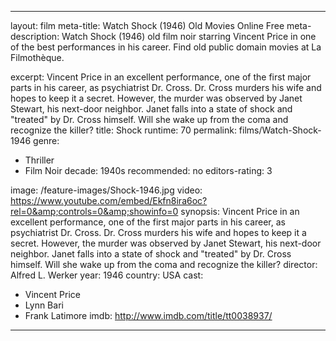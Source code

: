 ---

layout: film
meta-title: Watch Shock (1946) Old Movies Online Free
meta-description:  Watch Shock (1946) old film noir starring Vincent Price in one of the best performances in his career. Find old public domain movies at La Filmothèque.

excerpt: Vincent Price in an excellent performance, one of the first major parts in his career, as psychiatrist Dr. Cross. Dr. Cross murders his wife and hopes to keep it a secret. However, the murder was observed  by Janet Stewart, his next-door neighbor. Janet falls into a state of shock and "treated" by Dr. Cross himself. Will she wake up from the coma and recognize the killer?
title: Shock
runtime: 70
permalink: films/Watch-Shock-1946
genre:
- Thriller
- Film Noir
decade: 1940s
recommended: no
editors-rating: 3

image: /feature-images/Shock-1946.jpg
video: https://www.youtube.com/embed/Ekfn8ira6oc?rel=0&amp;controls=0&amp;showinfo=0
synopsis: Vincent Price in an excellent performance, one of the first major parts in his career, as psychiatrist Dr. Cross. Dr. Cross murders his wife and hopes to keep it a secret. However, the murder was observed  by Janet Stewart, his next-door neighbor. Janet falls into a state of shock and "treated" by Dr. Cross himself. Will she wake up from the coma and recognize the killer?
director:  Alfred L. Werker
year: 1946
country: USA
cast:
- Vincent Price
- Lynn Bari
- Frank Latimore
imdb: http://www.imdb.com/title/tt0038937/

---